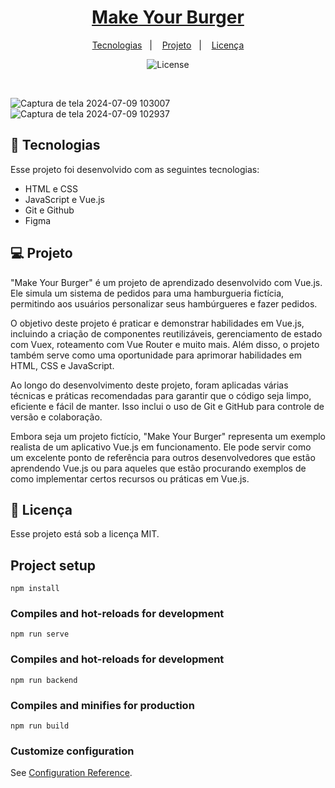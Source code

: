 
<h1 align="center"> <a href="https://social-links-xi-brown.vercel.app/" target="_blank">Make Your Burger</a> </h1>

<p align="center">
  <a href="#-tecnologias">Tecnologias</a>&nbsp;&nbsp;&nbsp;|&nbsp;&nbsp;&nbsp;
  <a href="#-projeto">Projeto</a>&nbsp;&nbsp;&nbsp;|&nbsp;&nbsp;&nbsp;
  <a href="#memo-licença">Licença</a>
</p>

<p align="center">
  <img alt="License" src="https://img.shields.io/static/v1?label=license&message=MIT&color=49AA26&labelColor=000000">
</p>

<br>

  ![Captura de tela 2024-07-09 103007](https://github.com/NaykyrOliveira/make-your-burger/assets/103430603/d7cd5ebd-07ab-42ad-8421-ef2a8a9c2348)
  ![Captura de tela 2024-07-09 102937](https://github.com/NaykyrOliveira/make-your-burger/assets/103430603/47951164-b37f-4b24-b5b7-11e87ee932ba)


## 🚀 Tecnologias

Esse projeto foi desenvolvido com as seguintes tecnologias:

- HTML e CSS
- JavaScript e Vue.js
- Git e Github
- Figma

## 💻 Projeto

"Make Your Burger" é um projeto de aprendizado desenvolvido com Vue.js. Ele simula um sistema de pedidos para uma hamburgueria fictícia, permitindo aos usuários personalizar seus hambúrgueres e fazer pedidos.

O objetivo deste projeto é praticar e demonstrar habilidades em Vue.js, incluindo a criação de componentes reutilizáveis, gerenciamento de estado com Vuex, roteamento com Vue Router e muito mais. Além disso, o projeto também serve como uma oportunidade para aprimorar habilidades em HTML, CSS e JavaScript.

Ao longo do desenvolvimento deste projeto, foram aplicadas várias técnicas e práticas recomendadas para garantir que o código seja limpo, eficiente e fácil de manter. Isso inclui o uso de Git e GitHub para controle de versão e colaboração.

Embora seja um projeto fictício, "Make Your Burger" representa um exemplo realista de um aplicativo Vue.js em funcionamento. Ele pode servir como um excelente ponto de referência para outros desenvolvedores que estão aprendendo Vue.js ou para aqueles que estão procurando exemplos de como implementar certos recursos ou práticas em Vue.js.


## :memo: Licença

Esse projeto está sob a licença MIT.

## Project setup
```
npm install
```

### Compiles and hot-reloads for development
```
npm run serve
```

### Compiles and hot-reloads for development
```
npm run backend
```

### Compiles and minifies for production
```
npm run build
```

### Customize configuration
See [Configuration Reference](https://cli.vuejs.org/config/).

